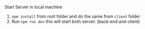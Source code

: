 Start Server in local machine

1. `npm install` from root folder and do the same from `client` folder
2. Run `npm run dev` this will start both server. (back-end and client)
